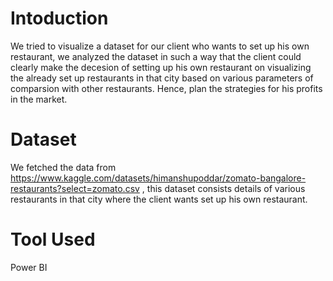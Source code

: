 # Intoduction
We tried to visualize a dataset for our client who wants to set up his own restaurant, we analyzed the dataset in such a way that the client could clearly make the decesion of setting up his own restaurant on visualizing the already set up restaurants in that city based on various parameters of comparsion with other restaurants. Hence, plan the strategies for his profits in the market.

# Dataset
We fetched the data from https://www.kaggle.com/datasets/himanshupoddar/zomato-bangalore-restaurants?select=zomato.csv , this dataset consists details of various restaurants in that city where the client wants set up his own restaurant.

# Tool Used
Power BI
